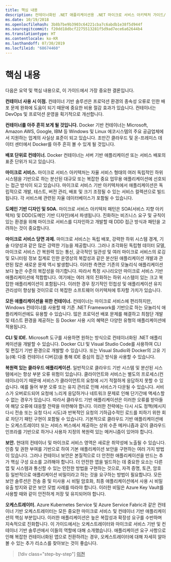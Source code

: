 ```yaml
---
title: 핵심 내용
description: 컨테이너화된 .NET 애플리케이션용 .NET 마이크로 서비스 아키텍처 가이드/전자책에서 핵심 요점을 가져와 혜택 및 단점, 디자인 및 개발에 대한 DDD 패턴, 복원력, 보안, 오케스트레이터 사용 등 마이크로 서비스 아키텍처 사용 시 관련된 상위 수준 문제를 빠르게 살펴볼 수 있습니다.
ms.date: 10/19/2018
ms.openlocfilehash: 3b8b7be9b3903c64221cba7c6abdb1e38f5d944f
ms.sourcegitcommit: f20dd18dbcf2275513281f5d9ad7ece6a62644b4
ms.translationtype: HT
ms.contentlocale: ko-KR
ms.lasthandoff: 07/30/2019
ms.locfileid: "68674460"
---
```

# <a name="key-takeaways"></a>핵심 내용

다음은 요약 및 핵심 내용으로, 이 가이드에서 가장 중요한 결론입니다.

**컨테이너 사용 시 이점.** 컨테이너 기반 솔루션은 프로덕션 환경의 종속성 오류로 인한 배포 문제 완화에 도움이 되기 때문에 중요한 비용 절감 효과가 있습니다. 컨테이너는 DevOps 및 프로덕션 운영을 획기적으로 개선합니다.

**컨테이너를 아주 흔히 보게 될 것입니다.** Docker 기반 컨테이너는 Microsoft, Amazon AWS, Google, IBM 등 Windows 및 Linux 에코시스템의 주요 공급업체에서 지원하는 업계의 사실상 표준이 되고 있습니다. 조만간 클라우드 및 온-프레미스 데이터 센터에서 Docker를 아주 흔히 볼 수 있게 될 것입니다.

**배포 단위로 컨테이너.** Docker 컨테이너는 서버 기반 애플리케이션 또는 서비스 배포의 표준 단위가 되고 있습니다.

**마이크로 서비스.** 마이크로 서비스 아키텍처는 자율 서비스 형태의 여러 독립적인 하위 시스템을 기반으로 하는 분산된 대규모 또는 복잡한 중요 업무용 애플리케이션에 선호되는 접근 방식이 되고 있습니다. 마이크로 서비스 기반 아키텍처에서 애플리케이션은 독립적으로 개발, 테스트, 버전 관리, 배포 및 크기 조정될 수 있는 서비스 컬렉션으로 빌드됩니다. 각 서비스에 관련된 자율 데이터베이스가 포함될 수 있습니다.

**도메인 기반 디자인 및 SOA.** 마이크로 서비스 아키텍처 패턴은 SOA(서비스 지향 아키텍처) 및 DDD(도메인 기반 디자인)에서 파생됩니다. 진화하는 비즈니스 요구 및 규칙이 있는 환경을 위해 마이크로 서비스를 디자인하고 개발할 때 DDD 접근 방식과 패턴을 고려하는 것이 중요합니다.

**마이크로 서비스 당면 과제.** 마이크로 서비스는 독립 배포, 강력한 하위 시스템 경계, 기술 다양성과 같은 많은 강력한 기능을 제공합니다. 그러나 조각화된 독립형 데이터 모델, 마이크로 서비스 간 복원력 있는 통신, 궁극적인 일관성 및 여러 마이크로 서비스의 로깅 및 모니터링 정보 집계로 인한 운영상의 복잡성과 같은 분산된 애플리케이션 개발과 관련된 많은 새로운 문제 역시 발생합니다. 이러한 측면은 기존의 모놀리식 애플리케이션보다 높은 수준의 복잡성을 야기합니다. 따라서 특정 시나리오만 마이크로 서비스 기반 애플리케이션에 적합합니다. 여기에는 여러 개의 진화하는 하위 시스템이 있는 크고 복잡한 애플리케이션이 포함됩니다. 이러한 경우 장기적인 민첩성 및 애플리케이션 유지 관리성이 향상될 것이므로 더 복잡한 소프트웨어 아키텍처에 투자할 가치가 있습니다.

**모든 애플리케이션을 위한 컨테이너.** 컨테이너는 마이크로 서비스에 편리하지만, Windows 컨테이너를 사용할 때 기존 .NET Framework를 기반으로 하는 모놀리식 애플리케이션에도 유용할 수 있습니다. 많은 프로덕션 배포 문제를 해결하고 최첨단 개발 및 테스트 환경을 제공하는 등 Docker 사용 시의 혜택은 다양한 유형의 애플리케이션에 적용됩니다.

**CLI 및 IDE.** Microsoft 도구를 사용하면 원하는 방식으로 컨테이너화된 .NET 애플리케이션을 개발할 수 있습니다. Docker CLI 및 Visual Studio Code를 사용하여 CLI 및 편집기 기반 환경으로 개발할 수 있습니다. 또는 Visual Studio와 Docker의 고유 기능(예: 다중 컨테이너 디버깅)을 통해 IDE 중심의 접근 방식을 사용할 수 있습니다.

**복원력 있는 클라우드 애플리케이션.** 일반적으로 클라우드 기반 시스템 및 분산된 시스템에서는 항상 부분 오류 위험이 있습니다. 클라이언트와 서비스는 별도의 프로세스(컨테이너)이기 때문에 서비스가 클라이언트의 요청에 시기 적절하게 응답하지 못할 수 있습니다. 예를 들어 부분 오류 또는 유지 관리로 인해 서비스가 다운될 수 있습니다. 서비스가 오버로드되어 요청에 느리게 응답하거나 네트워크 문제로 인해 단기간에 액세스할 수 없는 경우가 있습니다. 따라서 클라우드 기반 애플리케이션은 이러한 오류를 받아들여 해당 오류에 대응할 전략을 마련해야 합니다. 이러한 전략에는 다시 시도 정책(메시지 다시 전송 또는 요청 다시 시도)과 반복적인 요청의 기하급수적인 로드를 피하기 위한 회로 차단기 패턴 구현이 포함될 수 있습니다. 기본적으로 클라우드 기반 애플리케이션에는 오케스트레이터 또는 서비스 버스에서 제공하는 상위 수준 메커니즘과 같이 클라우드 인프라를 기반으로 하거나 사용자 지정의 복원력 있는 메커니즘이 있어야 합니다.

**보안.** 현대의 컨테이너 및 마이크로 서비스 영역은 새로운 취약성에 노출될 수 있습니다. 인증 및 권한 부여를 기반으로 하여 기본 애플리케이션 보안을 구현하는 여러 가지 방법이 있습니다. 그러나 컨테이너 보안은 본질적으로 더 안전한 애플리케이션을 만드는 추가 핵심 구성 요소를 고려해야 합니다. 더 안전한 앱을 빌드하는 데 중요한 요소는 다른 앱 및 시스템과 통신할 수 있는 안전한 방법을 구현하는 것으로, 자격 증명, 토큰, 암호 등 일반적으로 애플리케이션 비밀이라고 하는 것을 요구하는 방법이 필요합니다. 모든 보안 솔루션은 전송 중 및 미사용 시 비밀 암호화, 최종 애플리케이션에서 사용 시 비밀 유출 방지와 같은 보안 모범 사례를 따라야 합니다. 이러한 비밀은 Azure Key Vault를 사용할 때와 같이 안전하게 저장 및 유지되어야 합니다.

**오케스트레이터.** Azure Kubernetes Service 및 Azure Service Fabric과 같은 컨테이너 기반 오케스트레이터는 모든 중요한 마이크로 서비스 및 컨테이너 기반 애플리케이션의 핵심 부분입니다. 이러한 애플리케이션은 높은 복잡성과 확장성 요구를 수반하며 지속적으로 진화합니다. 이 가이드에서는 오케스트레이터와 마이크로 서비스 기반 및 컨테이너 기반 솔루션에서 이들의 역할에 대해 소개했습니다. 애플리케이션 요구 사항으로 인해 복잡한 컨테이너화된 앱으로 전환하려는 경우, 오케스트레이터에 대해 자세히 알아볼 수 있는 추가 리소스를 찾아보는 것이 좋습니다.

>[!div class="step-by-step"]
>[이전](secure-net-microservices-web-applications/azure-key-vault-protects-secrets.md)
